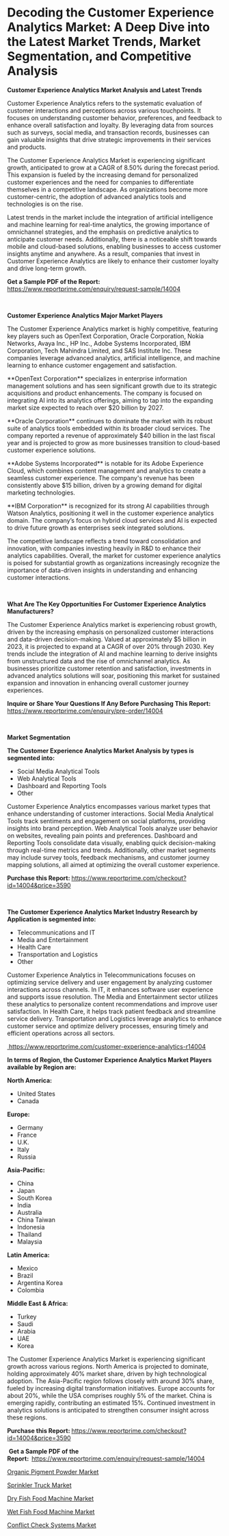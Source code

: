 <p><h1>Decoding the Customer Experience Analytics Market: A Deep Dive into the Latest Market Trends, Market Segmentation, and Competitive Analysis</h1></p><p><strong>Customer Experience Analytics Market Analysis and Latest Trends</strong></p>
<p><p>Customer Experience Analytics refers to the systematic evaluation of customer interactions and perceptions across various touchpoints. It focuses on understanding customer behavior, preferences, and feedback to enhance overall satisfaction and loyalty. By leveraging data from sources such as surveys, social media, and transaction records, businesses can gain valuable insights that drive strategic improvements in their services and products.</p><p>The Customer Experience Analytics Market is experiencing significant growth, anticipated to grow at a CAGR of 8.50% during the forecast period. This expansion is fueled by the increasing demand for personalized customer experiences and the need for companies to differentiate themselves in a competitive landscape. As organizations become more customer-centric, the adoption of advanced analytics tools and technologies is on the rise. </p><p>Latest trends in the market include the integration of artificial intelligence and machine learning for real-time analytics, the growing importance of omnichannel strategies, and the emphasis on predictive analytics to anticipate customer needs. Additionally, there is a noticeable shift towards mobile and cloud-based solutions, enabling businesses to access customer insights anytime and anywhere. As a result, companies that invest in Customer Experience Analytics are likely to enhance their customer loyalty and drive long-term growth.</p></p>
<p><strong>Get a Sample PDF of the Report:&nbsp;</strong> <a href="https://www.reportprime.com/enquiry/request-sample/14004">https://www.reportprime.com/enquiry/request-sample/14004</a></p>
<p>&nbsp;</p>
<p><strong>Customer Experience Analytics Major Market Players</strong></p>
<p><p>The Customer Experience Analytics market is highly competitive, featuring key players such as OpenText Corporation, Oracle Corporation, Nokia Networks, Avaya Inc., HP Inc., Adobe Systems Incorporated, IBM Corporation, Tech Mahindra Limited, and SAS Institute Inc. These companies leverage advanced analytics, artificial intelligence, and machine learning to enhance customer engagement and satisfaction.</p><p>**OpenText Corporation** specializes in enterprise information management solutions and has seen significant growth due to its strategic acquisitions and product enhancements. The company is focused on integrating AI into its analytics offerings, aiming to tap into the expanding market size expected to reach over $20 billion by 2027.</p><p>**Oracle Corporation** continues to dominate the market with its robust suite of analytics tools embedded within its broader cloud services. The company reported a revenue of approximately $40 billion in the last fiscal year and is projected to grow as more businesses transition to cloud-based customer experience solutions.</p><p>**Adobe Systems Incorporated** is notable for its Adobe Experience Cloud, which combines content management and analytics to create a seamless customer experience. The company's revenue has been consistently above $15 billion, driven by a growing demand for digital marketing technologies.</p><p>**IBM Corporation** is recognized for its strong AI capabilities through Watson Analytics, positioning it well in the customer experience analytics domain. The company’s focus on hybrid cloud services and AI is expected to drive future growth as enterprises seek integrated solutions.</p><p>The competitive landscape reflects a trend toward consolidation and innovation, with companies investing heavily in R&D to enhance their analytics capabilities. Overall, the market for customer experience analytics is poised for substantial growth as organizations increasingly recognize the importance of data-driven insights in understanding and enhancing customer interactions.</p></p>
<p>&nbsp;</p>
<p><strong>What Are The Key Opportunities For Customer Experience Analytics Manufacturers?</strong></p>
<p><p>The Customer Experience Analytics market is experiencing robust growth, driven by the increasing emphasis on personalized customer interactions and data-driven decision-making. Valued at approximately $5 billion in 2023, it is projected to expand at a CAGR of over 20% through 2030. Key trends include the integration of AI and machine learning to derive insights from unstructured data and the rise of omnichannel analytics. As businesses prioritize customer retention and satisfaction, investments in advanced analytics solutions will soar, positioning this market for sustained expansion and innovation in enhancing overall customer journey experiences.</p></p>
<p><strong>Inquire or Share Your Questions If Any Before Purchasing This Report:</strong> <a href="https://www.reportprime.com/enquiry/pre-order/14004">https://www.reportprime.com/enquiry/pre-order/14004</a></p>
<p>&nbsp;</p>
<p><strong>Market Segmentation</strong></p>
<p><strong>The Customer Experience Analytics Market Analysis by types is segmented into:</strong></p>
<p><ul><li>Social Media Analytical Tools</li><li>Web Analytical Tools</li><li>Dashboard and Reporting Tools</li><li>Other</li></ul></p>
<p><p>Customer Experience Analytics encompasses various market types that enhance understanding of customer interactions. Social Media Analytical Tools track sentiments and engagement on social platforms, providing insights into brand perception. Web Analytical Tools analyze user behavior on websites, revealing pain points and preferences. Dashboard and Reporting Tools consolidate data visually, enabling quick decision-making through real-time metrics and trends. Additionally, other market segments may include survey tools, feedback mechanisms, and customer journey mapping solutions, all aimed at optimizing the overall customer experience.</p></p>
<p><strong>Purchase this Report:&nbsp;</strong><a href="https://www.reportprime.com/checkout?id=14004&price=3590">https://www.reportprime.com/checkout?id=14004&price=3590</a></p>
<p>&nbsp;</p>
<p><strong>The Customer Experience Analytics Market Industry Research by Application is segmented into:</strong></p>
<p><ul><li>Telecommunications and IT</li><li>Media and Entertainment</li><li>Health Care</li><li>Transportation and Logistics</li><li>Other</li></ul></p>
<p><p>Customer Experience Analytics in Telecommunications focuses on optimizing service delivery and user engagement by analyzing customer interactions across channels. In IT, it enhances software user experience and supports issue resolution. The Media and Entertainment sector utilizes these analytics to personalize content recommendations and improve user satisfaction. In Health Care, it helps track patient feedback and streamline service delivery. Transportation and Logistics leverage analytics to enhance customer service and optimize delivery processes, ensuring timely and efficient operations across all sectors.</p></p>
<p><a href="https://www.reportprime.com/customer-experience-analytics-r14004">&nbsp;https://www.reportprime.com/customer-experience-analytics-r14004</a></p>
<p><strong>In terms of Region, the Customer Experience Analytics Market Players available by Region are:</strong></p>
<p>
    <p> <strong> North America: </strong>
        <ul>
            <li>United States</li>
            <li>Canada</li>
        </ul>
        </p> 
    <p> <strong> Europe: </strong>
        <ul>
            <li>Germany</li>
            <li>France</li>
            <li>U.K.</li>
            <li>Italy</li>
            <li>Russia</li>
        </ul>
        </p> 
    <p> <strong> Asia-Pacific: </strong>
        <ul>
            <li>China</li>
            <li>Japan</li>
            <li>South Korea</li>
            <li>India</li>
            <li>Australia</li>
            <li>China Taiwan</li>
            <li>Indonesia</li>
            <li>Thailand</li>
            <li>Malaysia</li>
        </ul>
        </p> 
    <p> <strong> Latin America: </strong>
        <ul>
            <li>Mexico</li>
            <li>Brazil</li>
            <li>Argentina Korea</li>
            <li>Colombia</li>
        </ul>
        </p> 
    <p> <strong> Middle East & Africa: </strong>
        <ul>
            <li>Turkey</li>
            <li>Saudi</li>
            <li>Arabia</li>
            <li>UAE</li>
            <li>Korea</li>
        </ul>
    </p>
    </p>
<p><p>The Customer Experience Analytics Market is experiencing significant growth across various regions. North America is projected to dominate, holding approximately 40% market share, driven by high technological adoption. The Asia-Pacific region follows closely with around 30% share, fueled by increasing digital transformation initiatives. Europe accounts for about 20%, while the USA comprises roughly 5% of the market. China is emerging rapidly, contributing an estimated 15%. Continued investment in analytics solutions is anticipated to strengthen consumer insight across these regions.</p></p>
<p><strong>Purchase this Report: </strong><a href="https://www.reportprime.com/checkout?id=14004&price=3590">https://www.reportprime.com/checkout?id=14004&price=3590</a></p>
<p>&nbsp;<strong>Get a Sample PDF of the Report:&nbsp;&nbsp;</strong><a href="https://www.reportprime.com/enquiry/request-sample/14004">https://www.reportprime.com/enquiry/request-sample/14004</a></p>
<p><strong></strong></p>
<p><p><a href="https://www.linkedin.com/pulse/organic-pigment-powder-market-size-share-analysis-growth-tsxje?trackingId=X26HRBQeRCaxPYY2YDHTHg%3D%3D">Organic Pigment Powder Market</a></p><p><a href="https://issuu.com/reportprime-2/docs/sprinkler-truck-market-size-2030.pp_fb8ba2772e925e">Sprinkler Truck Market</a></p><p><a href="https://medium.com/@eltaroberts39/strategic-market-insights-into-the-global-dry-fish-food-machine-market-2024-2031-56968bb9dd74">Dry Fish Food Machine Market</a></p><p><a href="https://medium.com/@hskdk2672/the-wet-fish-food-machine-market-has-witnessed-significant-growth-in-recent-years-and-this-trend-93ef6862fe8d">Wet Fish Food Machine Market</a></p><p><a href="https://issuu.com/reportprime-2/docs/conflict-check-systems-market-size-_6f21888320331f">Conflict Check Systems Market</a></p></p>